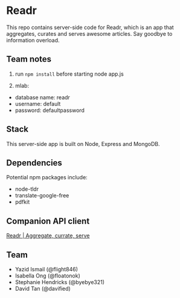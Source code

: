 # Readr

This repo contains server-side code for Readr, which is an app that aggregates, curates and serves awesome articles. Say goodbye to information overload.

## Team notes
1) run ```npm install``` before starting node app.js

2) mlab:
* database name: readr
* username: default
* password: defaultpassword

## Stack
This server-side app is built on Node, Express and MongoDB.

## Dependencies
Potential npm packages include:
* node-tldr
* translate-google-free
* pdfkit

## Companion API client
[Readr | Aggregate, currate, serve](flight846.github.io/readr-client)

## Team
* Yazid Ismail (@flight846)
* Isabella Ong (@floatonok)
* Stephanie Hendricks (@byebye321)
* David Tan (@davified)
